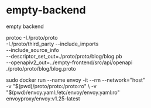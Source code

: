 # empty-backend
empty backend


protoc -I./proto/proto \
  -I./proto/third_party --include_imports \
  --include_source_info \
  --descriptor_set_out=./proto/proto/blog/blog.pb \
  --openapiv2_out=../empty-frontend/src/api/openapi \
  ./proto/proto/blog/blog.proto

sudo docker run --name envoy -it --rm --network="host" \
  -v "$(pwd)/proto/proto:/proto:ro" \
  -v "$(pwd)/envoy.yaml:/etc/envoy/envoy.yaml:ro" \
  envoyproxy/envoy:v1.25-latest